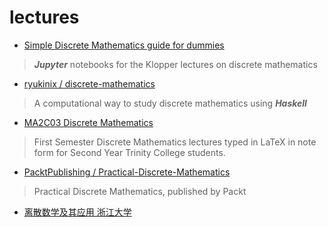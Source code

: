 # lectures

- [Simple Discrete Mathematics guide for dummies](https://github.com/juanklopper/Discrete-Mathematics)
> ***Jupyter*** notebooks for the Klopper lectures on discrete mathematics

- [ryukinix / discrete-mathematics](https://github.com/ryukinix/discrete-mathematics)
> A computational way to study discrete mathematics using ***Haskell***

- [MA2C03 Discrete Mathematics](https://github.com/Scarlehh/Discrete_Math_Notes)
> First Semester Discrete Mathematics lectures typed in LaTeX in note form
> for Second Year Trinity College students.

- [PacktPublishing / Practical-Discrete-Mathematics](https://github.com/PacktPublishing/Practical-Discrete-Mathematics)
> Practical Discrete Mathematics, published by Packt

- [离散数学及其应用 浙江大学](https://qsctech.github.io/zju-icicles/%E7%A6%BB%E6%95%A3%E6%95%B0%E5%AD%A6%E5%8F%8A%E5%85%B6%E5%BA%94%E7%94%A8/)